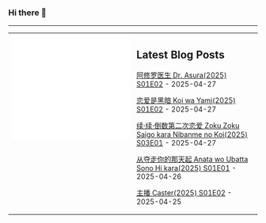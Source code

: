 ### Hi there 👋

<!--
**etng/etng** is a ✨ _special_ ✨ repository because its `README.md` (this file) appears on your GitHub profile.

Here are some ideas to get you started:

- 🔭 I’m currently working on ...
- 🌱 I’m currently learning ...
- 👯 I’m looking to collaborate on ...
- 🤔 I’m looking for help with ...
- 💬 Ask me about ...
- 📫 How to reach me: ...
- 😄 Pronouns: ...
- ⚡ Fun fact: ...
-->


---

<table>
<tr>
<td valign="top" width="50%">
<img src="metrics.svg" alt="Metric" />
</td>
<td valign="top" width="50%">

## Latest Blog Posts
<!-- blog start -->
[阿修罗医生 Dr. Asura(2025) S01E02](http://www.fanxinzhui.com/rr/2619#S01E02) - 2025-04-27

[恋爱是黑暗 Koi wa Yami(2025) S01E02](http://www.fanxinzhui.com/rr/2622#S01E02) - 2025-04-27

[续·续·倒数第二次恋爱 Zoku Zoku Saigo kara Nibanme no Koi(2025) S03E01](http://www.fanxinzhui.com/rr/2624#S03E01) - 2025-04-27

[从夺走你的那天起 Anata wo Ubatta Sono Hi kara(2025) S01E01](http://www.fanxinzhui.com/rr/2623#S01E01) - 2025-04-26

[主播 Caster(2025) S01E02](http://www.fanxinzhui.com/rr/2618#S01E02) - 2025-04-25
<!-- blog end -->

</td></tr></table>

